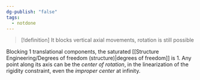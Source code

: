 ```yaml
---
dg-publish: "false"
tags:
  - notdone
---
```

>[!definition]
>It blocks vertical axial movements, rotation is still possible

Blocking 1 translational components, the saturated [[Structure Engineering/Degrees of freedom (structure)|degrees of freedom]] is 1. 
Any point along its axis can be the *center of rotation*, in the linearization of the rigidity constraint, even the *improper center* at infinity.
